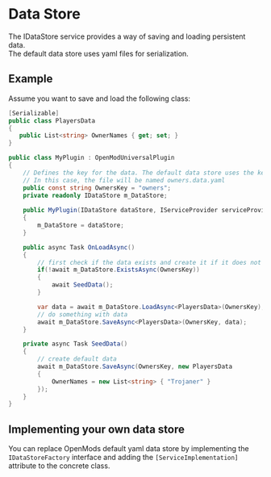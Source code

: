 # Data Store
The IDataStore service provides a way of saving and loading persistent data.  
The default data store uses yaml files for serialization.

## Example
Assume you want to save and load the following class:
```c#
[Serializable]
public class PlayersData
{
   public List<string> OwnerNames { get; set; }
}
```

```c#
public class MyPlugin : OpenModUniversalPlugin
{
    // Defines the key for the data. The default data store uses the key as the file name for the yaml file.
    // In this case, the file will be named owners.data.yaml
    public const string OwnersKey = "owners";
    private readonly IDataStore m_DataStore;
    
    public MyPlugin(IDataStore dataStore, IServiceProvider serviceProvider) : base(serviceProvider)
    {
        m_DataStore = dataStore;
    }

    public async Task OnLoadAsync()
    {
        // first check if the data exists and create it if it does not exist
        if(!await m_DataStore.ExistsAsync(OwnersKey))
        {
            await SeedData();
        }

        var data = await m_DataStore.LoadAsync<PlayersData>(OwnersKey);        
        // do something with data
        await m_DataStore.SaveAsync<PlayersData>(OwnersKey, data);
    }

    private async Task SeedData()
    {
        // create default data
        await m_DataStore.SaveAsync(OwnersKey, new PlayersData
        {
            OwnerNames = new List<string> { "Trojaner" }
        });
    } 
}
```

## Implementing your own data store
You can replace OpenMods default yaml data store by implementing the `IDataStoreFactory` interface and adding the `[ServiceImplementation]` attribute to the concrete class.
